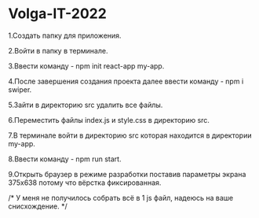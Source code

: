 # Volga-IT-2022

1.Создать папку для приложения. 

2.Войти в папку в терминале. 

3.Ввести команду - npm init react-app my-app. 

4.После завершения создания проекта далее ввести команду -   npm i swiper. 

5.Зайти в директорию src удалить все файлы. 

6.Переместить файлы index.js и style.css в директорию src. 

7.В терминале войти в директорию src которая находится в директории my-app.  


8.Ввести команду - npm run start. 

9.Открыть браузер в режиме разработки поставив параметры экрана 375х638 потому что вёрстка фиксированная.

/*
У меня не получилось собрать всё в 1 js файл, надеюсь на ваше снисхождение.
*/

